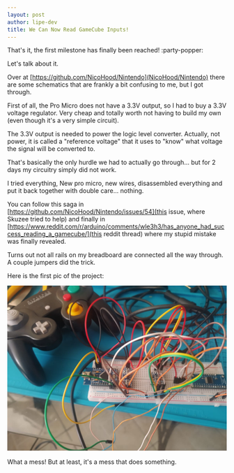 ```yaml
---
layout: post
author: lipe-dev
title: We Can Now Read GameCube Inputs!
---
```


That's it, the first milestone has finally been reached! :party-popper:

Let's talk about it.

Over at [https://github.com/NicoHood/Nintendo](NicoHood/Nintendo) there are some schematics that are frankly a bit confusing to me, but I got through.

First of all, the Pro Micro does not have a 3.3V output, so I had to buy a 3.3V voltage regulator. Very cheap and totally worth not having to build my own (even though it's a very simple circuit).

The 3.3V output is needed to power the logic level converter. Actually, not power, it is called a "reference voltage" that it uses to "know" what voltage the signal will be converted to.

That's basically the only hurdle we had to actually go through... but for 2 days my circuitry simply did not work.

I tried everything, New pro micro, new wires, disassembled everything and put it back together with double care... nothing.

You can follow this saga in [https://github.com/NicoHood/Nintendo/issues/54](this issue, where Skuzee tried to help) and finally in [https://www.reddit.com/r/arduino/comments/wle3h3/has_anyone_had_success_reading_a_gamecube/](this reddit thread) where my stupid mistake was finally revealed.

Turns out not all rails on my breadboard are connected all the way through. A couple jumpers did the trick.

Here is the first pic of the project:

![first version that does something](https://github.com/lipe-dev/3ds-controller/blob/main/docs/_posts/img/43238632-215d-4ae4-84d7-1a7c849f738a.jpg?raw=true)

What a mess! But at least, it's a mess that does something.

